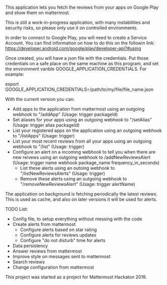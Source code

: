 This application lets you fetch the reviews from your apps on Google Play and show them on mattermost.

This is still a work-in-progress application, with many instabilities and security risks, so please only use it on controlled environments.

In order to connect to Google Play, you will need to create a Service Account. You can find information on how to do this on the followin link: https://developer.android.com/google/play/developer-api?#using

Once created, you will have a json file with the credentials. Put those credentials on a safe place on the same machine as this program, and set the environment varible GOOGLE_APPLICATION_CREDENTIALS. For example:

export GOOGLE_APPLICATION_CREDENTIALS=/path/to/my/file/file_name.json

With the current version you can:
- Add apps to the application from mattermost using an outgoing webhook to "/addApp" (Usage: trigger packageId)
- Set aliases for your apps using an outgoing webhook to "/setAlias" (Usage: trigger alias packageId)
- List your registered apps on the application using an outgoing webhook to "/listApps" (Usage: trigger)
- List your most recent reviews from all your apps using an outgoing webhook to "/list" (Usage: trigger)
- Configure an alert on a incoming webhook to tell you when there are new reivews using an outgoing webhook to /addNewReviewsAlert (Usage: trigger name webhook package_name frequency_in_seconds)
  - List these alerts using an outoing webhook to "/listNewReviewsAlerts" (Usage: trigger)
  - Remove these alerts using an outgoing webhook to "/removeNewReviewsAlert" (Usage: trigger alertName)

The application on background is fetching periodically the latest reviews. This is used as cache, and also on later versions it will be used for alerts.

TODO List:
- Config file, to setup everything without messing with the code
- Create alerts from mattermost
  - Configure alerts based on star rating
  - Configure alerts for reviews updates
  - Configure "do not disturb" time for alerts
- Data persistency
- Answer reviews from mattermost
- Improve style on messages sent to mattermost
- Search reviews
- Change configuration from mattermost

This project was started as a project for Mattermost Hackaton 2019.
